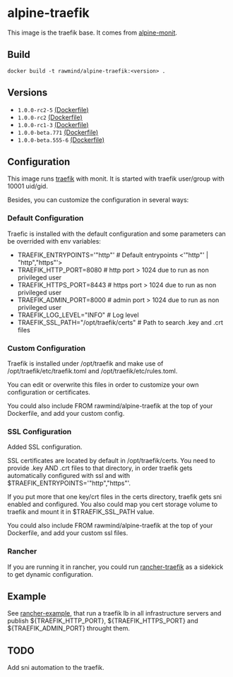 alpine-traefik 
==============

This image is the traefik base. It comes from [alpine-monit][alpine-monit].

## Build

```
docker build -t rawmind/alpine-traefik:<version> .
```

## Versions

- `1.0.0-rc2-5` [(Dockerfile)](https://github.com/rawmind0/alpine-traefik/blob/1.0.0-rc2-5/Dockerfile)
- `1.0.0-rc2` [(Dockerfile)](https://github.com/rawmind0/alpine-traefik/blob/1.0.0-rc2/Dockerfile)
- `1.0.0-rc1-3` [(Dockerfile)](https://github.com/rawmind0/alpine-traefik/blob/1.0.0-rc1-3/Dockerfile)
- `1.0.0-beta.771` [(Dockerfile)](https://github.com/rawmind0/alpine-traefik/blob/1.0.0-beta.771/Dockerfile)
- `1.0.0-beta.555-6` [(Dockerfile)](https://github.com/rawmind0/alpine-traefik/blob/1.0.0-beta.555-6/Dockerfile)


## Configuration

This image runs [traefik][traefik] with monit. It is started with traefik user/group with 10001 uid/gid.

Besides, you can customize the configuration in several ways:

### Default Configuration

Traefic is installed with the default configuration and some parameters can be overrided with env variables:

- TRAEFIK_ENTRYPOINTS='"http"' 				# Default entrypoints <'"http"' | "http","https"'>
- TRAEFIK_HTTP_PORT=8080					# http port > 1024 due to run as non privileged user
- TRAEFIK_HTTPS_PORT=8443					# https port > 1024 due to run as non privileged user
- TRAEFIK_ADMIN_PORT=8000					# admin port > 1024 due to run as non privileged user
- TRAEFIK_LOG_LEVEL="INFO"					# Log level
- TRAEFIK_SSL_PATH="/opt/traefik/certs"		# Path to search .key and .crt files

### Custom Configuration

Traefik is installed under /opt/traefik and make use of /opt/traefik/etc/traefik.toml and /opt/traefik/etc/rules.toml.

You can edit or overwrite this files in order to customize your own configuration or certificates.

You could also include FROM rawmind/alpine-traefik at the top of your Dockerfile, and add your custom config.

### SSL Configuration

Added SSL configuration.

SSL certificates are located by default in /opt/traefik/certs. You need to provide .key AND .crt files to that directory, in order traefik gets automatically configured with ssl and with $TRAEFIK_ENTRYPOINTS='"http","https"'.

If you put more that one key/crt files in the certs directory, traefik gets sni enabled and configured. You also could map you cert storage volume to traefik and mount it in $TRAEFIK_SSL_PATH value.

You could also include FROM rawmind/alpine-traefik at the top of your Dockerfile, and add your custom ssl files.

### Rancher

If you are running it in rancher, you could run [rancher-traefik][rancher-traefik] as a sidekick to get dynamic configuration.


## Example

See [rancher-example][rancher-example], that run a traefik lb in all infrastructure servers and publish ${TRAEFIK_HTTP_PORT}, ${TRAEFIK_HTTPS_PORT} and ${TRAEFIK_ADMIN_PORT} throught them.


## TODO

Add sni automation to the traefik.

[alpine-monit]: https://github.com/rawmind0/alpine-monit/
[traefik]: https://github.com/containous/traefik
[rancher-traefik]: https://hub.docker.com/r/rawmind/rancher-traefik/
[rancher-example]: https://github.com/rawmind0/alpine-traefik/tree/master/rancher
